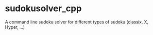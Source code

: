 # sudokusolver_cpp
A command line sudoku solver for different types of sudoku (classix, X, Hyper, ...)
